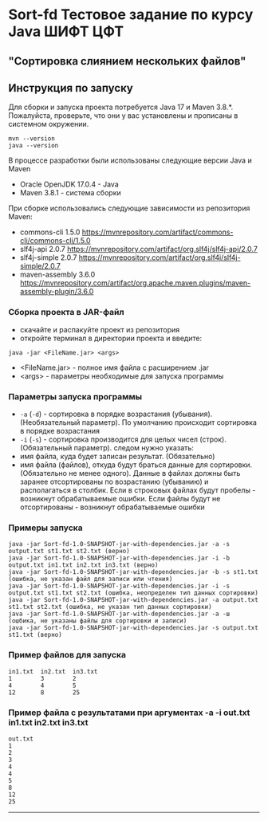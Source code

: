 # Sort-fd Тестовое задание по курсу Java ШИФТ ЦФТ
## "Сортировка слиянием нескольких файлов"

## Инструкция по запуску
Для сборки и запуска проекта потребуется Java 17 и Maven 3.8.\*. Пожалуйста, проверьте, что они у вас установлены и прописаны в системном окружении.
```
mvn --version
java --version
```
В процессе разработки были использованы следующие версии Java и Maven
* Oracle OpenJDK 17.0.4 - Java
* Maven 3.8.1 - система сборки

При сборке использовались следующие зависимости из репозитория Maven:
* commons-cli 1.5.0 https://mvnrepository.com/artifact/commons-cli/commons-cli/1.5.0
* slf4j-api 2.0.7 https://mvnrepository.com/artifact/org.slf4j/slf4j-api/2.0.7
* slf4j-simple 2.0.7 https://mvnrepository.com/artifact/org.slf4j/slf4j-simple/2.0.7
* maven-assembly 3.6.0 https://mvnrepository.com/artifact/org.apache.maven.plugins/maven-assembly-plugin/3.6.0

### Сборка проекта в JAR-файл
* скачайте и распакуйте проект из репозитория
* откройте терминал в директории проекта и введите:
```
java -jar <FileName.jar> <args>
```
* \<FileName.jar\> - полное имя файла с расширением .jar
* \<args\> - параметры необходимые для запуска программы

### Параметры запуска программы
* ```-a``` (```-d```) - сортировка в порядке возрастания (убывания). (Необязательный параметр). По умолчанию происходит сортировка в порядке возрастания
* ```-i``` (```-s```) - сортировка производится для целых чисел (строк). (Обязательный параметр).
следом нужно указать:
* имя файла, куда будет записан результат. (Обязательно)
* имя файла (файлов), откуда будут браться данные для сортировки. (Обязательно не менее одного). Данные в файлах должны быть заранее отсортированы по возрастанию (убыванию)
и располагаться в столбик. Если в строковых файлах будут пробелы - возникнут обрабатываемые ошибки. Если файлы будут не отсортированы - возникнут обрабатываемые ошибки

### Примеры запуска
```
java -jar Sort-fd-1.0-SNAPSHOT-jar-with-dependencies.jar -a -s output.txt st1.txt st2.txt (верно)
java -jar Sort-fd-1.0-SNAPSHOT-jar-with-dependencies.jar -i -b output.txt in1.txt in2.txt in3.txt (верно)
java -jar Sort-fd-1.0-SNAPSHOT-jar-with-dependencies.jar -b -s st1.txt (ошибка, не указан файл для записи или чтения)
java -jar Sort-fd-1.0-SNAPSHOT-jar-with-dependencies.jar -i -s output.txt st1.txt st2.txt (ошибка, неопределен тип данных сортировки)
java -jar Sort-fd-1.0-SNAPSHOT-jar-with-dependencies.jar -a output.txt st1.txt st2.txt (ошибка, не указан тип данных сортировки)
java -jar Sort-fd-1.0-SNAPSHOT-jar-with-dependencies.jar -a -ш  (ошбика, не указаны файлы для сортировки и записи)
java -jar Sort-fd-1.0-SNAPSHOT-jar-with-dependencies.jar -s output.txt st1.txt (верно)
```
### Пример файлов для запуска
```
in1.txt  in2.txt  in3.txt
1        3        2
4        4        5
12       8        25
```
### Пример файла с результатами при аргументах -a -i out.txt in1.txt in2.txt in3.txt
```
out.txt
1
2
3
4
4
5
8
12
25
```
-----------------------------------------------------------------------------------


